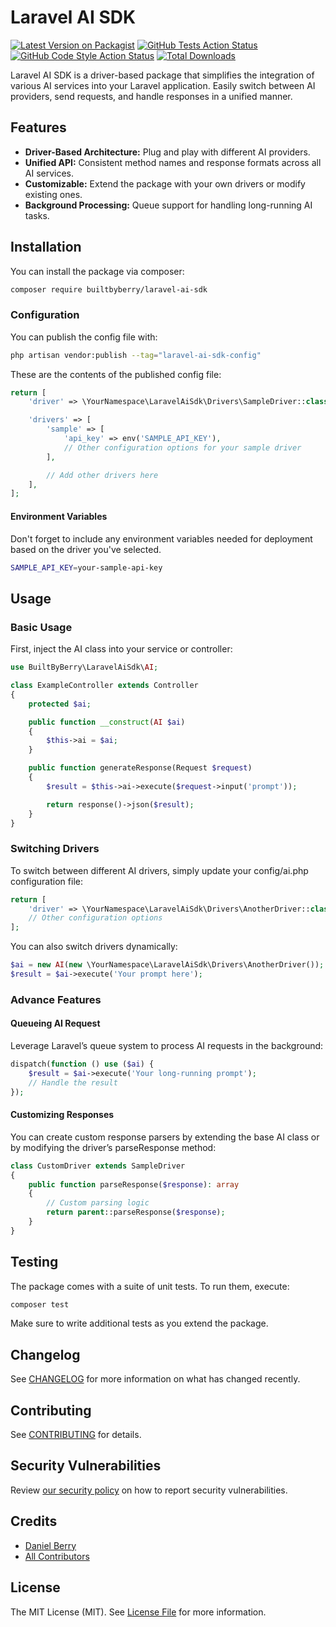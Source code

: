 # Laravel AI SDK

[![Latest Version on Packagist](https://img.shields.io/packagist/v/builtbyberry/laravel-ai-sdk.svg?style=flat-square)](https://packagist.org/packages/builtbyberry/laravel-ai-sdk)
[![GitHub Tests Action Status](https://img.shields.io/github/actions/workflow/status/builtbyberry/laravel-ai-sdk/run-tests.yml?branch=main&label=tests&style=flat-square)](https://github.com/builtbyberry/laravel-ai-sdk/actions?query=workflow%3Arun-tests+branch%3Amain)
[![GitHub Code Style Action Status](https://img.shields.io/github/actions/workflow/status/builtbyberry/laravel-ai-sdk/fix-php-code-style-issues.yml?branch=main&label=code%20style&style=flat-square)](https://github.com/builtbyberry/laravel-ai-sdk/actions?query=workflow%3A"Fix+PHP+code+style+issues"+branch%3Amain)
[![Total Downloads](https://img.shields.io/packagist/dt/builtbyberry/laravel-ai-sdk.svg?style=flat-square)](https://packagist.org/packages/builtbyberry/laravel-ai-sdk)

Laravel AI SDK is a driver-based package that simplifies the integration of various AI services into your Laravel application. Easily switch between AI providers, send requests, and handle responses in a unified manner.

## Features

- **Driver-Based Architecture:** Plug and play with different AI providers. 
- **Unified API:** Consistent method names and response formats across all AI services. 
- **Customizable:** Extend the package with your own drivers or modify existing ones. 
- **Background Processing:** Queue support for handling long-running AI tasks.

## Installation

You can install the package via composer:

```bash
composer require builtbyberry/laravel-ai-sdk
```

### Configuration

You can publish the config file with:

```bash
php artisan vendor:publish --tag="laravel-ai-sdk-config"
```

These are the contents of the published config file:

```php
return [
    'driver' => \YourNamespace\LaravelAiSdk\Drivers\SampleDriver::class,

    'drivers' => [
        'sample' => [
            'api_key' => env('SAMPLE_API_KEY'),
            // Other configuration options for your sample driver
        ],

        // Add other drivers here
    ],
];
```

#### Environment Variables

Don't forget to include any environment variables needed for deployment based on the driver you've selected.

```bash
SAMPLE_API_KEY=your-sample-api-key
```

## Usage

### Basic Usage

First, inject the AI class into your service or controller:

```php
use BuiltByBerry\LaravelAiSdk\AI;

class ExampleController extends Controller
{
    protected $ai;

    public function __construct(AI $ai)
    {
        $this->ai = $ai;
    }

    public function generateResponse(Request $request)
    {
        $result = $this->ai->execute($request->input('prompt'));

        return response()->json($result);
    }
}
```

### Switching Drivers

To switch between different AI drivers, simply update your config/ai.php configuration file:

```php
return [
    'driver' => \YourNamespace\LaravelAiSdk\Drivers\AnotherDriver::class,
    // Other configuration options
];
```

You can also switch drivers dynamically:

```php
$ai = new AI(new \YourNamespace\LaravelAiSdk\Drivers\AnotherDriver());
$result = $ai->execute('Your prompt here');
``` 

### Advance Features

#### Queueing AI Request

Leverage Laravel’s queue system to process AI requests in the background:

```php
dispatch(function () use ($ai) {
    $result = $ai->execute('Your long-running prompt');
    // Handle the result
});
```

#### Customizing Responses

You can create custom response parsers by extending the base AI class or by modifying the driver’s parseResponse method:

```php
class CustomDriver extends SampleDriver
{
    public function parseResponse($response): array
    {
        // Custom parsing logic
        return parent::parseResponse($response);
    }
}
```

## Testing

The package comes with a suite of unit tests. To run them, execute:

```bash
composer test
```

Make sure to write additional tests as you extend the package.

## Changelog

See [CHANGELOG](CHANGELOG.md) for more information on what has changed recently.

## Contributing

See [CONTRIBUTING](CONTRIBUTING.md) for details.

## Security Vulnerabilities

Review [our security policy](../../security/policy) on how to report security vulnerabilities.

## Credits

- [Daniel Berry](https://github.com/builtbyberry)
- [All Contributors](../../contributors)

## License

The MIT License (MIT). See [License File](LICENSE.md) for more information.
